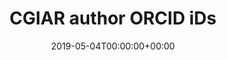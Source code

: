 ---
title: 'CGIAR author ORCID iDs'
field: 'cg.creator.identifier'
slug: 'cg-creator-identifier'
description: 'ORCID identifier for author(s). Enter one per author. Format should be "Name: 0000-0000-0000-0000" with author name exactly as it appears on https://orcid.org.'
required: False
vocabulary: 'cg-creator-identifier.txt'
date: '2019-05-04T00:00:00+00:00'
---